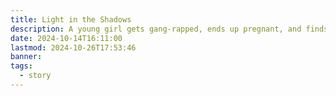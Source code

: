 ```yaml
---
title: Light in the Shadows
description: A young girl gets gang-rapped, ends up pregnant, and finds healing through the help of a Savior.
date: 2024-10-14T16:11:00
lastmod: 2024-10-26T17:53:46
banner: 
tags:
  - story
---
```


